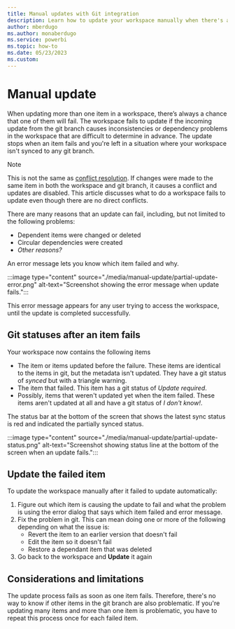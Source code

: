 ```yaml
---
title: Manual updates with Git integration
description: Learn how to update your workspace manually when there's an internal inconsistency.
author: mberdugo
ms.author: monaberdugo
ms.service: powerbi
ms.topic: how-to
ms.date: 05/23/2023
ms.custom:
---
```


# Manual update

When updating more than one item in a workspace, there’s always a chance that one of them will fail. The workspace fails to update if the incoming update from the git branch causes inconsistencies or dependency problems in the workspace that are difficult to determine in advance. The update stops when an item fails and you're left in a situation where your workspace isn't synced to any git branch.

> [!NOTE]
> This is not the same as [conflict resolution](./conflict-resolution.md). If changes were made to the same item in both the workspace and git branch, it causes a conflict and updates are disabled. This article discusses what to do a workspace fails to update even though there are no direct conflicts.

There are many reasons that an update can fail, including, but not limited to the following problems:

* Dependent items were changed or deleted
* Circular dependencies were created
* *Other reasons?*

An error message lets you know which item failed and why.

:::image type="content" source="./media/manual-update/partial-update-error.png" alt-text="Screenshot showing the error message when update fails.":::

This error message appears for any user trying to access the workspace, until the update is completed successfully.

## Git statuses after an item fails

Your workspace now contains the following items

* The item or items updated before the failure. These items are identical to the items in git, but the metadata isn't updated. They have a git status of *synced* but with a triangle warning.
* The item that failed. This item has a git status of *Update required*.
* Possibly, items that weren't updated yet when the item failed. These items aren't updated at all and have a git status of *I don't know!*.

The status bar at the bottom of the screen that shows the latest sync status is red and indicated the partially synced status.

:::image type="content" source="./media/manual-update/partial-update-status.png" alt-text="Screenshot showing status line at the bottom of the screen when an update fails.":::

## Update the failed item

To update the workspace manually after it failed to update automatically:

1. Figure out which item is causing the update to fail and what the problem is using the error dialog that says which item failed and error message.
1. Fix the problem in git. This can mean doing one or more of the following depending on what the issue is:
   * Revert the item to an earlier version that doesn't fail
   * Edit the item so it doesn't fail
   * Restore a dependant item that was deleted
1. Go back to the workspace and **Update** it again

## Considerations and limitations

The update process fails as soon as one item fails. Therefore, there's no way to know if other items in the git branch are also problematic. If you're updating many items and more than one item is problematic, you have to repeat this process once for each failed item.
